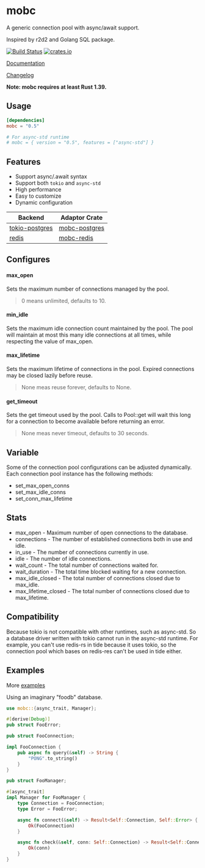# mobc

A generic connection pool with async/await support.

Inspired by r2d2 and Golang SQL package.

[![Build Status](https://travis-ci.com/importcjj/mobc.svg?token=ZZrg3rRkUA8NUGrjEsU9&branch=master)](https://travis-ci.com/importcjj/mobc) [![crates.io](https://img.shields.io/badge/crates.io-0.5.7-%23dea584)](https://crates.io/crates/mobc)

[Documentation](https://docs.rs/mobc/latest/mobc/)

[Changelog](https://github.com/importcjj/mobc/blob/master/CHANGELOG.md)

**Note: mobc requires at least Rust 1.39.**

## Usage

```toml
[dependencies]
mobc = "0.5"

# For async-std runtime
# mobc = { version = "0.5", features = ["async-std"] }
```


## Features

* Support async/.await syntax
* Support both `tokio` and `async-std`
* High performance
* Easy to customize
* Dynamic configuration

| Backend                                                     | Adaptor Crate                                               |
| ----------------------------------------------------------- | ----------------------------------------------------------- |
| [tokio-postgres](https://github.com/sfackler/rust-postgres) | [mobc-postgres](https://github.com/importcjj/mobc-postgres) |
| [redis](https://github.com/mitsuhiko/redis-rs) | [mobc-redis](https://github.com/importcjj/mobc-redis) |

## Configures

#### max_open
Sets the maximum number of connections managed by the pool.
>0 means unlimited, defaults to 10.

#### min_idle
Sets the maximum idle connection count maintained by the pool. The pool will maintain at most this many idle connections at all times, while respecting the value of max_open.

#### max_lifetime
Sets the maximum lifetime of connections in the pool. Expired connections may be closed lazily before reuse.
>None meas reuse forever, defaults to None.

#### get_timeout
Sets the get timeout used by the pool. Calls to Pool::get will wait this long for a connection to become available before returning an error. 
>None meas never timeout, defaults to 30 seconds.


## Variable

Some of the connection pool configurations can be adjusted dynamically. Each connection pool instance has the following methods:

* set_max_open_conns
* set_max_idle_conns
* set_conn_max_lifetime

## Stats
* max_open - Maximum number of open connections to the database.
* connections - The number of established connections both in use and idle.
* in_use - The number of connections currently in use.
* idle - The number of idle connections.
* wait_count - The total number of connections waited for.
* wait_duration - The total time blocked waiting for a new connection.
* max_idle_closed - The total number of connections closed due to max_idle.
* max_lifetime_closed - The total number of connections closed due to max_lifetime.

## Compatibility
Because tokio is not compatible with other runtimes, such as async-std. So a database driver written with tokio cannot run in the async-std runtime. For example, you can't use redis-rs in tide because it uses tokio, so the connection pool which bases on redis-res can't be used in tide either.

## Examples

More [examples](https://github.com/importcjj/mobc/tree/master/mobc-foo/examples)

Using an imaginary "foodb" database.

```rust
use mobc::{async_trait, Manager};

#[derive(Debug)]
pub struct FooError;

pub struct FooConnection;

impl FooConnection {
    pub async fn query(&self) -> String {
        "PONG".to_string()
    }
}

pub struct FooManager;

#[async_trait]
impl Manager for FooManager {
    type Connection = FooConnection;
    type Error = FooError;

    async fn connect(&self) -> Result<Self::Connection, Self::Error> {
        Ok(FooConnection)
    }

    async fn check(&self, conn: Self::Connection) -> Result<Self::Connection, Self::Error> {
        Ok(conn)
    }
}
```
